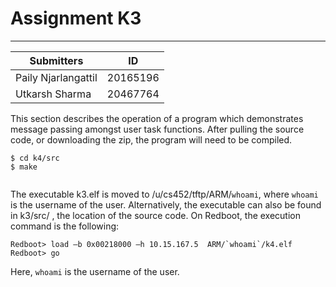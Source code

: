 # Assignment K3
____

| Submitters | ID |
| ------ | ------ |
| Paily Njarlangattil  | 20165196 |
| Utkarsh Sharma | 20467764 |

This section describes the operation of a program which demonstrates message passing amongst user task functions. 
After pulling the source code, or downloading the zip, the program will need to be compiled.
```
$ cd k4/src
$ make


```

The executable k3.elf is moved to /u/cs452/tftp/ARM/`whoami`, where `whoami` is the username of the user. Alternatively, the executable can also be found in  k3/src/ , the location of the source code.
On Redboot, the execution command is the following:

```
Redboot> load –b 0x00218000 –h 10.15.167.5  ARM/`whoami`/k4.elf
Redboot> go
```
Here, `whoami` is the username of the user.

